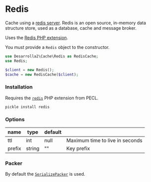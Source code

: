 # Redis

Cache using a [redis server](https://redis.io/). Redis is an open source,
in-memory data structure store, used as a database, cache and message broker.

Uses the [Redis PHP extension](https://github.com/phpredis/phpredis).

You must provide a `Redis` object to the constructor.

```php
use Desarrolla2\Cache\Redis as RedisCache;
use Redis;

$client = new Redis();
$cache = new RedisCache($client);
```

### Installation

Requires the [`redis`](https://github.com/phpredis/phpredis) PHP extension from PECL.

    pickle install redis

### Options

| name      | type      | default |                                       |
| --------- | ----      | ------- | ------------------------------------- |
| ttl       | int       | null    | Maximum time to live in seconds       |
| prefix    | string    | ""      | Key prefix                            |

### Packer

By default the [`SerializePacker`](../packers/serialize.md) is used.
